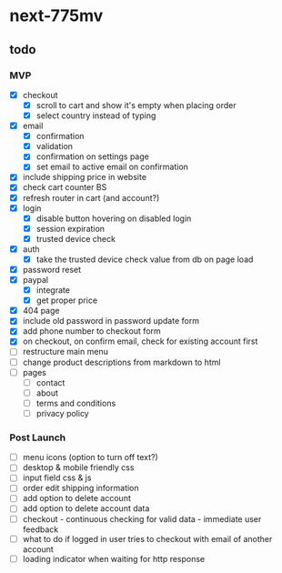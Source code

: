 # next-775mv

## todo

### MVP
- [x] checkout
  - [x] scroll to cart and show it's empty when placing order
  - [x] select country instead of typing
- [x] email
  - [x] confirmation
  - [x] validation
  - [x] confirmation on settings page
  - [x] set email to active email on confirmation
- [x] include shipping price in website
- [x] check cart counter BS
- [x] refresh router in cart (and account?)
- [x] login
  - [x] disable button hovering on disabled login
  - [x] session expiration
  - [x] trusted device check
- [x] auth
  - [x] take the trusted device check value from db on page load
- [x] password reset
- [x] paypal
  - [x] integrate
  - [x] get proper price
- [x] 404 page
- [x] include old password in password update form
- [x] add phone number to checkout form
- [x] on checkout, on confirm email, check for existing account first
- [ ] restructure main menu
- [ ] change product descriptions from markdown to html
- [ ] pages
  - [ ] contact
  - [ ] about
  - [ ] terms and conditions
  - [ ] privacy policy

### Post Launch
- [ ] menu icons (option to turn off text?)
- [ ] desktop & mobile friendly css
- [ ] input field css & js
- [ ] order edit shipping information
- [ ] add option to delete account
- [ ] add option to delete account data
- [ ] checkout - continuous checking for valid data - immediate user feedback
- [ ] what to do if logged in user tries to checkout with email of another account
- [ ] loading indicator when waiting for http response